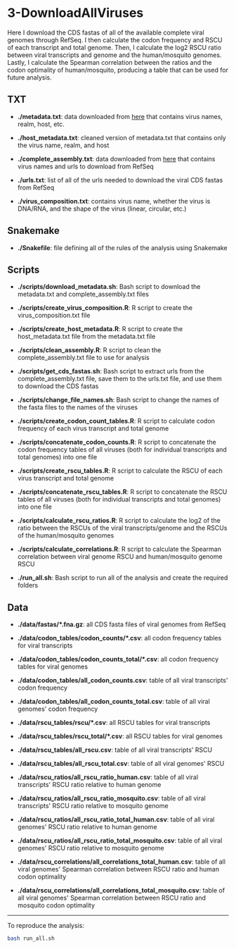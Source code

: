 # 3-DownloadAllViruses

Here I download the CDS fastas of all of the available complete viral genomes through RefSeq. I then calculate the codon frequency and RSCU of each transcript and total genome. Then, I calculate the log2 RSCU ratio between viral transcripts and genome and the human/mosquito genomes. Lastly, I calculate the Spearman correlation between the ratios and the codon optimality of human/mosquito, producing a table that can be used for future analysis.

## TXT

+ **./metadata.txt**: data downloaded from [here](https://www.ncbi.nlm.nih.gov/genomes/GenomesGroup.cgi?taxid=10239&cmd=download) that contains virus names, realm, host, etc.

+ **./host_metadata.txt**: cleaned version of metadata.txt that contains only the virus name, realm, and host

+ **./complete_assembly.txt**: data downloaded from [here](https://ftp.ncbi.nlm.nih.gov/genomes/refseq/viral/assembly_summary.txt) that contains virus names and urls to download from RefSeq

+ **./urls.txt**: list of all of the urls needed to download the viral CDS fastas from RefSeq

+ **./virus_composition.txt**: contains virus name, whether the virus is DNA/RNA, and the shape of the virus (linear, circular, etc.)

## Snakemake

+ **./Snakefile**: file defining all of the rules of the analysis using Snakemake

## Scripts

+ **./scripts/download_metadata.sh**: Bash script to download the metadata.txt and complete_assembly.txt files

+ **./scripts/create_virus_composition.R**: R script to create the virus_composition.txt file

+ **./scripts/create_host_metadata.R**: R script to create the host_metadata.txt file from the metadata.txt file

+ **./scripts/clean_assembly.R**: R script to clean the complete_assembly.txt file to use for analysis

+ **./scripts/get_cds_fastas.sh**: Bash script to extract urls from the complete_assembly.txt file, save them to the urls.txt file, and use them to download the CDS fastas

+ **./scripts/change_file_names.sh**: Bash script to change the names of the fasta files to the names of the viruses

+ **./scripts/create_codon_count_tables.R**: R script to calculate codon frequency of each virus transcript and total genome

+ **./scripts/concatenate_codon_counts.R**: R script to concatenate the codon frequency tables of all viruses (both for individual transcripts and total genomes) into one file

+ **./scripts/create_rscu_tables.R**: R script to calculate the RSCU of each virus transcript and total genome

+ **./scripts/concatenate_rscu_tables.R**: R script to concatenate the RSCU tables of all viruses (both for individual transcripts and total genomes) into one file

+ **./scripts/calculate_rscu_ratios.R**: R script to calculate the log2 of the ratio between the RSCUs of the viral transcripts/genome and the RSCUs of the human/mosquito genomes

+ **./scripts/calculate_correlations.R**: R script to calculate the Spearman correlation between viral genome RSCU and human/mosquito genome RSCU

+ **./run_all.sh**: Bash script to run all of the analysis and create the required folders

## Data

+ **./data/fastas/*.fna.gz**: all CDS fasta files of viral genomes from RefSeq

+ **./data/codon_tables/codon_counts/*.csv**: all codon frequency tables for viral transcripts

+ **./data/codon_tables/codon_counts_total/*.csv**: all codon frequency tables for viral genomes

+ **./data/codon_tables/all_codon_counts.csv**: table of all viral transcripts' codon frequency

+ **./data/codon_tables/all_codon_counts_total.csv**: table of all viral genomes' codon frequency

+ **./data/rscu_tables/rscu/*.csv**: all RSCU tables for viral transcripts

+ **./data/rscu_tables/rscu_total/*.csv**: all RSCU tables for viral genomes

+ **./data/rscu_tables/all_rscu.csv**: table of all viral transcripts' RSCU

+ **./data/rscu_tables/all_rscu_total.csv**: table of all viral genomes' RSCU

+ **./data/rscu_ratios/all_rscu_ratio_human.csv**: table of all viral transcripts' RSCU ratio relative to human genome

+ **./data/rscu_ratios/all_rscu_ratio_mosquito.csv**: table of all viral transcripts' RSCU ratio relative to mosquito genome

+ **./data/rscu_ratios/all_rscu_ratio_total_human.csv**: table of all viral genomes' RSCU ratio relative to human genome

+ **./data/rscu_ratios/all_rscu_ratio_total_mosquito.csv**: table of all viral genomes' RSCU ratio relative to mosquito genome

+ **./data/rscu_correlations/all_correlations_total_human.csv**: table of all viral genomes' Spearman correlation between RSCU ratio and human codon optimality

+ **./data/rscu_correlations/all_correlations_total_mosquito.csv**: table of all viral genomes' Spearman correlation between RSCU ratio and mosquito codon optimality
---
To reproduce the analysis:

```bash
bash run_all.sh
```
